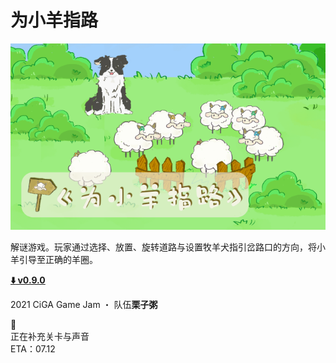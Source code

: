 # 为小羊指路

![cover](assets/cover.png)

解谜游戏。玩家通过选择、放置、旋转道路与设置牧羊犬指引岔路口的方向，将小羊引导至正确的羊圈。

**[:arrow_down: v0.9.0](https://github.com/kawa-yoiko/sheepdog/releases/tag/v0.9.0)**

2021 CiGA Game Jam ・ 队伍**栗子粥**

:construction:  
正在补充关卡与声音  
ETA：07.12  
